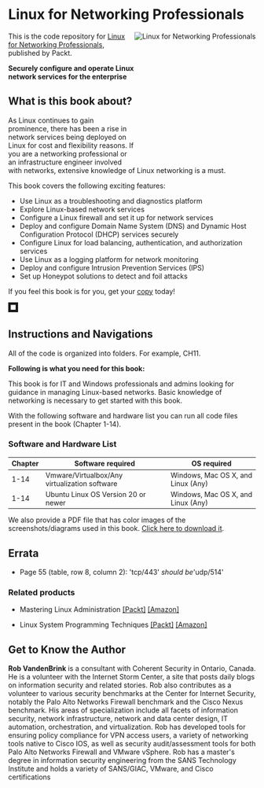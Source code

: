 # Linux for Networking Professionals

<a href="https://www.packtpub.com/product/linux-for-networking-professionals/9781800202399?utm_source=github&utm_medium=repository&utm_campaign=9781800202399"><img src="https://static.packt-cdn.com/products/9781800202399/cover/smaller" alt="Linux for Networking Professionals" height="256px" align="right"></a>

This is the code repository for [Linux for Networking Professionals](https://www.packtpub.com/product/linux-for-networking-professionals/9781800202399?utm_source=github&utm_medium=repository&utm_campaign=9781800202399), published by Packt.

**Securely configure and operate Linux network services for the enterprise**

## What is this book about?
As Linux continues to gain prominence, there has been a rise in network services being deployed on Linux for cost and flexibility reasons. If you are a networking professional or an infrastructure engineer involved with networks, extensive knowledge of Linux networking is a must. 

This book covers the following exciting features:
* Use Linux as a troubleshooting and diagnostics platform
* Explore Linux-based network services
* Configure a Linux firewall and set it up for network services
* Deploy and configure Domain Name System (DNS) and Dynamic Host Configuration Protocol (DHCP) services securely
* Configure Linux for load balancing, authentication, and authorization services
* Use Linux as a logging platform for network monitoring
* Deploy and configure Intrusion Prevention Services (IPS)
* Set up Honeypot solutions to detect and foil attacks

If you feel this book is for you, get your [copy](https://www.amazon.com/dp/1800202393) today!

<a href="https://www.packtpub.com/?utm_source=github&utm_medium=banner&utm_campaign=GitHubBanner"><img src="https://raw.githubusercontent.com/PacktPublishing/GitHub/master/GitHub.png" 
alt="https://www.packtpub.com/" border="5" /></a>

## Instructions and Navigations
All of the code is organized into folders. For example, CH11.


**Following is what you need for this book:**

This book is for IT and Windows professionals and admins looking for guidance in managing Linux-based networks. Basic knowledge of networking is necessary to get started with this book.

With the following software and hardware list you can run all code files present in the book (Chapter 1-14).
### Software and Hardware List
| Chapter | Software required | OS required |
| -------- | ------------------------------------ | ----------------------------------- |
| 1-14 | Vmware/Virtualbox/Any virtualization software | Windows, Mac OS X, and Linux (Any) |
| 1-14 | Ubuntu Linux OS Version 20 or newer | Windows, Mac OS X, and Linux (Any) |

We also provide a PDF file that has color images of the screenshots/diagrams used in this book. [Click here to download it](http://www.packtpub.com/sites/default/files/downloads/9781800202399_ColorImages.pdf).

## Errata
* Page 55 (table, row 8, column 2): 'tcp/443' _should be_'udp/514' 

### Related products
* Mastering Linux Administration [[Packt]](https://www.packtpub.com/product/mastering-linux-administration/9781789954272?utm_source=github&utm_medium=repository&utm_campaign=9781789954272) [[Amazon]](https://www.amazon.com/dp/1789954274)

* Linux System Programming Techniques [[Packt]](https://www.packtpub.com/product/linux-system-programming-techniques/9781789951288?utm_source=github&utm_medium=repository&utm_campaign=9781789951288) [[Amazon]](https://www.amazon.com/dp/1789951283)

## Get to Know the Author
**Rob VandenBrink**
is a consultant with Coherent Security in Ontario, Canada. He is a volunteer with the Internet Storm Center, a site that posts daily blogs on information security and related stories. Rob also contributes as a volunteer to various security benchmarks at the Center for Internet Security, notably the Palo Alto Networks Firewall benchmark and the Cisco Nexus benchmark.
His areas of specialization include all facets of information security, network infrastructure, network and data center design, IT automation, orchestration, and virtualization. Rob has developed tools for ensuring policy compliance for VPN access users, a variety of networking tools native to Cisco IOS, as well as security audit/assessment tools for both Palo Alto Networks Firewall and VMware vSphere.
Rob has a master's degree in information security engineering from the SANS Technology Institute and holds a variety of SANS/GIAC, VMware, and Cisco certifications

